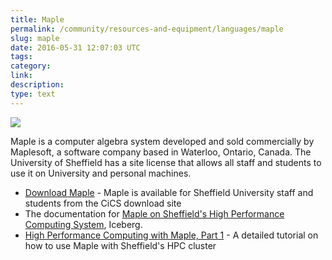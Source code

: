 ```yaml
---
title: Maple
permalink: /community/resources-and-equipment/languages/maple
slug: maple
date: 2016-05-31 12:07:03 UTC
tags:
category:
link:
description:
type: text
---
```


![](/assets/images/Maplesoft_logo.svg)

Maple is a computer algebra system developed and sold commercially by Maplesoft, a software company based in Waterloo, Ontario, Canada.
The University of Sheffield has a site license that allows all staff and students to use it on University and personal machines.

* [Download Maple](https://www.sheffield.ac.uk/software/) - Maple is available for Sheffield University staff and students from the CiCS download site
* The documentation for [Maple on Sheffield's High Performance Computing System](https://docs.hpc.shef.ac.uk/en/latest/iceberg/software/apps/maple.html), Iceberg.
* [High Performance Computing with Maple, Part 1](/blog/HPC-Maple-1/) - A detailed tutorial on how to use Maple with Sheffield's HPC cluster

